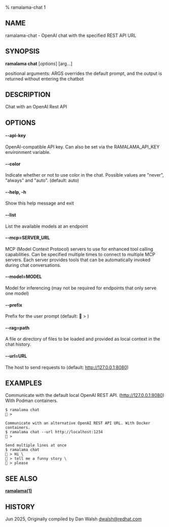 % ramalama-chat 1

## NAME
ramalama\-chat - OpenAI chat with the specified REST API URL

## SYNOPSIS
**ramalama chat** [*options*] [arg...]

positional arguments:
  ARGS                  overrides the default prompt, and the output is
                        returned without entering the chatbot

## DESCRIPTION
Chat with an OpenAI Rest API

## OPTIONS

#### **--api-key**
OpenAI-compatible API key.
Can also be set via the RAMALAMA_API_KEY environment variable.

#### **--color**
Indicate whether or not to use color in the chat.
Possible values are "never", "always" and "auto". (default: auto)

#### **--help**, **-h**
Show this help message and exit

#### **--list**
List the available models at an endpoint

#### **--mcp**=SERVER_URL
MCP (Model Context Protocol) servers to use for enhanced tool calling capabilities.
Can be specified multiple times to connect to multiple MCP servers.
Each server provides tools that can be automatically invoked during chat conversations.

#### **--model**=MODEL
Model for inferencing (may not be required for endpoints that only serve one model)

#### **--prefix**
Prefix for the user prompt (default: 🦭 > )

#### **--rag**=path
A file or directory of files to be loaded and provided as local context in the chat history.

#### **--url**=URL
The host to send requests to (default: http://127.0.0.1:8080)


## EXAMPLES

Communicate with the default local OpenAI REST API. (http://127.0.0.1:8080)
With Podman containers.
```
$ ramalama chat
🦭 >

Communicate with an alternative OpenAI REST API URL. With Docker containers.
$ ramalama chat --url http://localhost:1234
🐋 >

Send multiple lines at once
$ ramalama chat
🦭 > Hi \
🦭 > tell me a funny story \
🦭 > please
```

## SEE ALSO
**[ramalama(1)](ramalama.1.md)**

## HISTORY
Jun 2025, Originally compiled by Dan Walsh <dwalsh@redhat.com>
